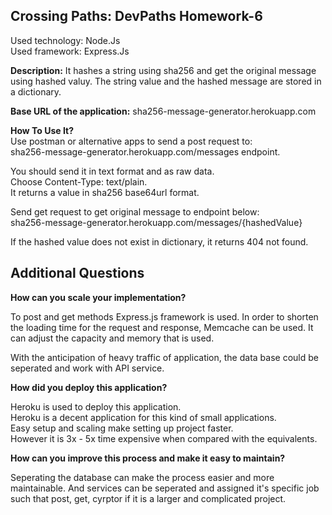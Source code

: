 ## Crossing Paths: DevPaths Homework-6
Used technology: Node.Js  
Used framework: Express.Js  

**Description:** It hashes a string using sha256 and get the original message using hashed valuy. The string value and the hashed message are stored in a dictionary. 

**Base URL of the application:** sha256-message-generator.herokuapp.com

**How To Use It?**  
Use postman or alternative apps to send a post request to:  
sha256-message-generator.herokuapp.com/messages endpoint.  
  
You should send it in text format and as raw data.  
Choose Content-Type: text/plain.  
It returns a value in sha256 base64url format.  
  
Send get request to get original message to endpoint below:  
sha256-message-generator.herokuapp.com/messages/{hashedValue}  

If the hashed value does not exist in dictionary, it returns 404 not found.  

## Additional Questions
**How can you scale your implementation?**

To post and get methods Express.js framework is used. In order to shorten the loading time for the request and response, Memcache can be used. It can adjust the capacity and memory that is used. 

With the anticipation of heavy traffic of application, the data base could be seperated and work with API service. 

**How did you deploy this application?**

Heroku is used to deploy this application.  
Heroku is a decent application for this kind of small applications.  
Easy setup and scaling make setting up project faster.  
However it is 3x - 5x time expensive when compared with the equivalents.   

**How can you improve this process and make it easy to maintain?**

Seperating the database can make the process easier and more maintainable. And services can be seperated and assigned it's specific job such that post, get, cyrptor if it is a larger and complicated project.
